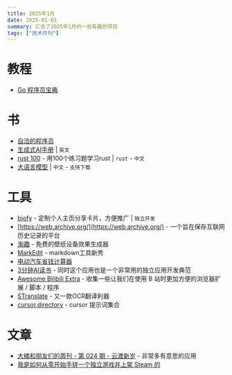 ```yaml
---
title: 2025年1月
date: 2025-01-01
summary: 汇总了2025年1月的一些有趣的项目
tags: ["技术月刊"]
---
```

# 教程
- [Go 程序员宝典](https://shgopher.github.io/GOFamily/)

# 书
- [自洽的程序员](https://www.dev-life.site/)
- [生成式AI手册](https://genai-handbook.github.io/) | `英文`
- [rust 100](https://colobu.com/rust100/) - 用100个练习题学习rust | `rust` -  `中文`
- [大语言模型](https://github.com/LLMBook-zh/LLMBook-zh.github.io) | `中文` - `支持下载`

# 工具
- [biofy](https://biofy.cn/) - 定制个人主页分享卡片，方便推广 | `独立开发`
- [https://web.archive.org/](https://web.archive.org/) - 一个旨在保存互联网历史记录的平台
- [淘趣](https://www.taojuju.com/) - 免费的壁纸设备效果生成器
- [MarkEdit](https://github.com/MarkEdit-app/MarkEdit) - markdown工具新秀
- [电动汽车省钱计算器](https://ev-save.freetool.live/)
- [3分钟AI读书](https://3min.top/zh) - 同时这个应用也是一个非常用的独立应用开发典范
- [Awesome Bilibili Extra](https://github.com/HCLonely/awesome-bilibili-extra) - 收集一些让我们在使用 B 站时更加方便的浏览器扩展 / 脚本 / 程序
- [STranslate](https://github.com/ZGGSONG/STranslate/blob/main/README_ZH.md) - 又一款OCR翻译利器
- [cursor.directory](https://cursor.directory/) - cursor 提示词集合

# 文章
- [大橘和朋友们的周刊 - 第 024 期 - 云渡新岁](https://rrorangeandfriends.site/posts/2024/024) - 非常多有意思的应用
- [我是如何从零开始手搓一个独立游戏并上架 Steam 的](https://www.v2ex.com/t/1102126)

